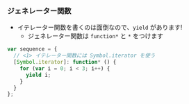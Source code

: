 ### ジェネレーター関数

* イテレーター関数を書くのは面倒なので、`yield` があります!
  - ジェネレーター関数は `function*` と `*` をつけます 

```javascript
var sequence = {
  // <1> イテレーター関数には Symbol.iterator を使う
  [Symbol.iterator]: function* () {
    for (var i = 0; i < 3; i++) {
      yield i;
    }
  }
};
```
